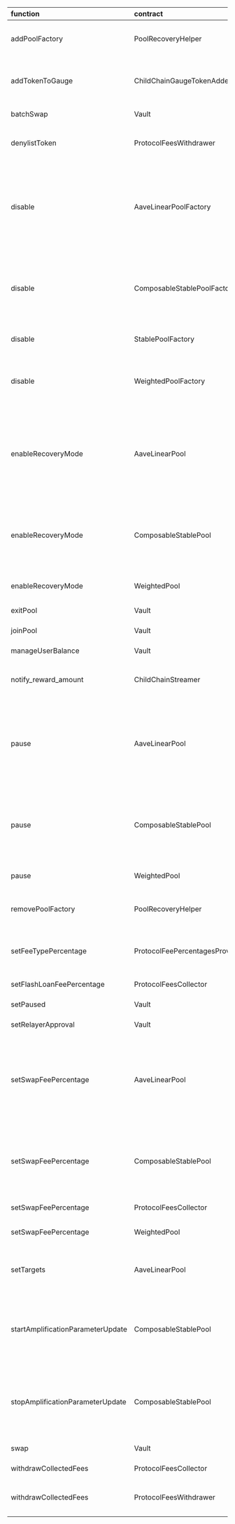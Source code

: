 | function                          | contract                       | callerNames                         | callerAddresses                                                                              | deployments                                                                            |
|:----------------------------------|:-------------------------------|:------------------------------------|:---------------------------------------------------------------------------------------------|:---------------------------------------------------------------------------------------|
| addPoolFactory                    | PoolRecoveryHelper             | {'undef'}                           | {'0x955556b002d05c7B31a9394c10897c1DA19eAEab'}                                               | {'20221123-pool-recovery-helper'}                                                      |
| addTokenToGauge                   | ChildChainGaugeTokenAdder      | {'feeManager'}                      | {'0x14969B55a675d13a1700F71A37511bc22D90155a'}                                               | {'20220527-child-chain-gauge-token-adder'}                                             |
| batchSwap                         | Vault                          | {'BalancerRelayer'}                 | {'0xeF606F58A4FD0fCcb066c6203d0994694d3eB2D3'}                                               | {'20210418-vault'}                                                                     |
| denylistToken                     | ProtocolFeesWithdrawer         | {'emergency'}                       | {'0xd6110A7756080a4e3BCF4e7EBBCA8E8aDFBC9962'}                                               | {'20220517-protocol-fee-withdrawer'}                                                   |
| disable                           | AaveLinearPoolFactory          | {'emergency'}                       | {'0xd6110A7756080a4e3BCF4e7EBBCA8E8aDFBC9962'}                                               | {'20221207-aave-rebalanced-linear-pool-v3', '20230206-aave-rebalanced-linear-pool-v4'} |
| disable                           | ComposableStablePoolFactory    | {'emergency'}                       | {'0xd6110A7756080a4e3BCF4e7EBBCA8E8aDFBC9962'}                                               | {'20221122-composable-stable-pool-v2', '20230206-composable-stable-pool-v3'}           |
| disable                           | StablePoolFactory              | {'emergency'}                       | {'0xd6110A7756080a4e3BCF4e7EBBCA8E8aDFBC9962'}                                               | {'20220609-stable-pool-v2'}                                                            |
| disable                           | WeightedPoolFactory            | {'emergency'}                       | {'0xd6110A7756080a4e3BCF4e7EBBCA8E8aDFBC9962'}                                               | {'20230206-weighted-pool-v3', '20220908-weighted-pool-v2'}                             |
| enableRecoveryMode                | AaveLinearPool                 | {'PoolRecoveryHelper'}              | {'0xc3ccacE87f6d3A81724075ADcb5ddd85a8A1bB68'}                                               | {'20221207-aave-rebalanced-linear-pool-v3', '20230206-aave-rebalanced-linear-pool-v4'} |
| enableRecoveryMode                | ComposableStablePool           | {'PoolRecoveryHelper', 'emergency'} | {'0xd6110A7756080a4e3BCF4e7EBBCA8E8aDFBC9962', '0xc3ccacE87f6d3A81724075ADcb5ddd85a8A1bB68'} | {'20221122-composable-stable-pool-v2', '20230206-composable-stable-pool-v3'}           |
| enableRecoveryMode                | WeightedPool                   | {'PoolRecoveryHelper', 'emergency'} | {'0xd6110A7756080a4e3BCF4e7EBBCA8E8aDFBC9962', '0xc3ccacE87f6d3A81724075ADcb5ddd85a8A1bB68'} | {'20230206-weighted-pool-v3'}                                                          |
| exitPool                          | Vault                          | {'BalancerRelayer'}                 | {'0xeF606F58A4FD0fCcb066c6203d0994694d3eB2D3'}                                               | {'20210418-vault'}                                                                     |
| joinPool                          | Vault                          | {'BalancerRelayer'}                 | {'0xeF606F58A4FD0fCcb066c6203d0994694d3eB2D3'}                                               | {'20210418-vault'}                                                                     |
| manageUserBalance                 | Vault                          | {'BalancerRelayer'}                 | {'0xeF606F58A4FD0fCcb066c6203d0994694d3eB2D3'}                                               | {'20210418-vault'}                                                                     |
| notify_reward_amount              | ChildChainStreamer             | {'undef'}                           | {'0x955556b002d05c7B31a9394c10897c1DA19eAEab'}                                               | {'20220413-child-chain-gauge-factory'}                                                 |
| pause                             | AaveLinearPool                 | {'emergency'}                       | {'0xd6110A7756080a4e3BCF4e7EBBCA8E8aDFBC9962'}                                               | {'20221207-aave-rebalanced-linear-pool-v3', '20230206-aave-rebalanced-linear-pool-v4'} |
| pause                             | ComposableStablePool           | {'emergency'}                       | {'0xd6110A7756080a4e3BCF4e7EBBCA8E8aDFBC9962'}                                               | {'20221122-composable-stable-pool-v2', '20230206-composable-stable-pool-v3'}           |
| pause                             | WeightedPool                   | {'emergency'}                       | {'0xd6110A7756080a4e3BCF4e7EBBCA8E8aDFBC9962'}                                               | {'20230206-weighted-pool-v3'}                                                          |
| removePoolFactory                 | PoolRecoveryHelper             | {'undef'}                           | {'0x955556b002d05c7B31a9394c10897c1DA19eAEab'}                                               | {'20221123-pool-recovery-helper'}                                                      |
| setFeeTypePercentage              | ProtocolFeePercentagesProvider | {'dao'}                             | {'0x2a5AEcE0bb9EfFD7608213AE1745873385515c18'}                                               | {'20220725-protocol-fee-percentages-provider'}                                         |
| setFlashLoanFeePercentage         | ProtocolFeesCollector          | {'ProtocolFeePercentagesProvider'}  | {'0x41B953164995c11C81DA73D212ED8Af25741b7Ac'}                                               | {'20210418-vault'}                                                                     |
| setPaused                         | Vault                          | {'emergency'}                       | {'0xd6110A7756080a4e3BCF4e7EBBCA8E8aDFBC9962'}                                               | {'20210418-vault'}                                                                     |
| setRelayerApproval                | Vault                          | {'BalancerRelayer'}                 | {'0xeF606F58A4FD0fCcb066c6203d0994694d3eB2D3'}                                               | {'20210418-vault'}                                                                     |
| setSwapFeePercentage              | AaveLinearPool                 | {'feeManager'}                      | {'0x14969B55a675d13a1700F71A37511bc22D90155a'}                                               | {'20221207-aave-rebalanced-linear-pool-v3', '20230206-aave-rebalanced-linear-pool-v4'} |
| setSwapFeePercentage              | ComposableStablePool           | {'feeManager'}                      | {'0x14969B55a675d13a1700F71A37511bc22D90155a'}                                               | {'20221122-composable-stable-pool-v2', '20230206-composable-stable-pool-v3'}           |
| setSwapFeePercentage              | ProtocolFeesCollector          | {'ProtocolFeePercentagesProvider'}  | {'0x41B953164995c11C81DA73D212ED8Af25741b7Ac'}                                               | {'20210418-vault'}                                                                     |
| setSwapFeePercentage              | WeightedPool                   | {'feeManager'}                      | {'0x14969B55a675d13a1700F71A37511bc22D90155a'}                                               | {'20230206-weighted-pool-v3'}                                                          |
| setTargets                        | AaveLinearPool                 | {'feeManager'}                      | {'0x14969B55a675d13a1700F71A37511bc22D90155a'}                                               | {'20230206-aave-rebalanced-linear-pool-v4'}                                            |
| startAmplificationParameterUpdate | ComposableStablePool           | {'feeManager'}                      | {'0x14969B55a675d13a1700F71A37511bc22D90155a'}                                               | {'20221122-composable-stable-pool-v2', '20230206-composable-stable-pool-v3'}           |
| stopAmplificationParameterUpdate  | ComposableStablePool           | {'feeManager'}                      | {'0x14969B55a675d13a1700F71A37511bc22D90155a'}                                               | {'20221122-composable-stable-pool-v2', '20230206-composable-stable-pool-v3'}           |
| swap                              | Vault                          | {'BalancerRelayer'}                 | {'0xeF606F58A4FD0fCcb066c6203d0994694d3eB2D3'}                                               | {'20210418-vault'}                                                                     |
| withdrawCollectedFees             | ProtocolFeesCollector          | {'ProtocolFeesWithdrawer'}          | {'0xdAE7e32ADc5d490a43cCba1f0c736033F2b4eFca'}                                               | {'20210418-vault'}                                                                     |
| withdrawCollectedFees             | ProtocolFeesWithdrawer         | {'feeManager'}                      | {'0x14969B55a675d13a1700F71A37511bc22D90155a'}                                               | {'20220517-protocol-fee-withdrawer'}                                                   |